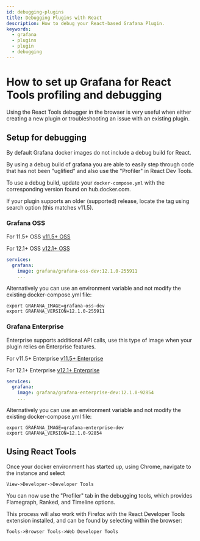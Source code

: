 ```yaml
---
id: debugging-plugins
title: Debugging Plugins with React
description: How to debug your React-based Grafana Plugin.
keywords:
  - grafana
  - plugins
  - plugin
  - debugging
---
```


# How to set up Grafana for React Tools profiling and debugging

Using the React Tools debugger in the browser is very useful when either creating a new plugin or troubleshooting an issue with an existing plugin.

## Setup for debugging

By default Grafana docker images do not include a debug build for React.

By using a debug build of grafana you are able to easily step through code that has not been "uglified" and also use the "Profiler" in React Dev Tools.

To use a debug build, update your `docker-compose.yml` with the corresponding version found on hub.docker.com.

If your plugin supports an older (supported) release, locate the tag using search option (this matches v11.5).

### Grafana OSS

For 11.5+ OSS
[v11.5+ OSS](https://hub.docker.com/repository/docker/grafana/grafana-oss-dev/tags?name=11.5)

For 12.1+ OSS
[v12.1+ OSS](https://hub.docker.com/repository/docker/grafana/grafana-oss-dev/tags?name=12.1)

```YAML
services:
  grafana:
    image: grafana/grafana-oss-dev:12.1.0-255911
    ...
```

Alternatively you can use an environment variable and not modify the existing docker-compose.yml file:

```SHELL
export GRAFANA_IMAGE=grafana-oss-dev
export GRAFANA_VERSION=12.1.0-255911
```

### Grafana Enterprise

Enterprise supports additional API calls, use this type of image when your plugin relies on Enterprise features.

For v11.5+ Enterprise
[v11.5+ Enterprise](https://hub.docker.com/repository/docker/grafana/grafana-enterprise-dev/tags?name=11.5)

For 12.1+ Enterprise
[v12.1+ Enterprise](https://hub.docker.com/repository/docker/grafana/grafana-enterprise-dev/tags?name=12.1)

```YAML
services:
  grafana:
    image: grafana/grafana-enterprise-dev:12.1.0-92854
    ...
```

Alternatively you can use an environment variable and not modify the existing docker-compose.yml file:

```SHELL
export GRAFANA_IMAGE=grafana-enterprise-dev
export GRAFANA_VERSION=12.1.0-92854
```

## Using React Tools

Once your docker environment has started up, using Chrome, navigate to the instance and select

`View->Developer->Developer Tools`

You can now use the "Profiler" tab in the debugging tools, which provides Flamegraph, Ranked, and Timeline options.

This process will also work with Firefox with the React Developer Tools extension installed, and can be found by selecting within the browser:

`Tools->Browser Tools->Web Developer Tools`
